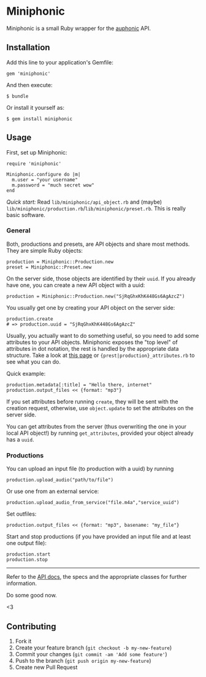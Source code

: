 # Miniphonic

Miniphonic is a small Ruby wrapper for the [auphonic]( https://auphonic.com ) API.

## Installation

Add this line to your application's Gemfile:

    gem 'miniphonic'

And then execute:

    $ bundle

Or install it yourself as:

    $ gem install miniphonic

## Usage

First, set up Miniphonic:

```
require 'miniphonic'

Miniphonic.configure do |m|
  m.user = "your username"
  m.password = "much secret wow"
end
```

*Quick start:* Read ```lib/miniphonic/api_object.rb``` and (maybe) ```lib/miniphonic/production.rb```/```lib/miniphonic/preset.rb```. This is really basic software.

### General

Both, productions and presets, are API objects and share most methods. They are simple Ruby objects:


```
production = Miniphonic::Production.new
preset = Miniphonic::Preset.new
```

On the server side, those objects are identified by their ```uuid```. If you already have one, you can create a new API object with a uuid:

```
production = Miniphonic::Production.new("SjRqGhxKhK448Gs6AgAzcZ")
```

You usually get one by creating your API object on the server side:
```
production.create
# => production.uuid = "SjRqGhxKhK448Gs6AgAzcZ"
```

Usually, you actually want to do something useful, so you need to add some attributes to your API objects. Miniphonic exposes the "top level" of attributes in dot notation, the rest is handled by the appropriate data structure. Take a look at [this page]( https://auphonic.com/api-docs/details.html#one-request ) or ```{prest|production}_attributes.rb``` to see what you can do. 

Quick example:
```
production.metadata[:title] = "Hello there, internet"
production.output_files << {format: "mp3"}
```

If you set attributes before running ```create```, they will be sent with the creation request, otherwise, use ```object.update``` to set the attributes on the server side.

You can get attributes from the server (thus overwriting the one in your local API object!) by running ```get_attributes```, provided your object already has a ```uuid```.

### Productions

You can upload an input file (to production with a uuid) by running

```
production.upload_audio("path/to/file")
```

Or use one from an external service:
```
production.upload_audio_from_service("file.m4a","service_uuid")
```

Set outfiles:
```
production.output_files << {format: "mp3", basename: "my_file"}
```

Start and stop productions (if you have provided an input file and at least one output file):

```
production.start
production.stop
```

***

Refer to the [API docs]( https://auphonic.com/api-docs/details.html ), the specs and the appropriate classes for further information. 

Do some good now.

<3


## Contributing

1. Fork it
2. Create your feature branch (`git checkout -b my-new-feature`)
3. Commit your changes (`git commit -am 'Add some feature'`)
4. Push to the branch (`git push origin my-new-feature`)
5. Create new Pull Request
